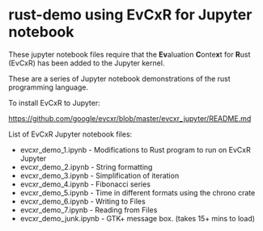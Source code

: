 # rust-demo using EvCxR for Jupyter notebook

These jupyter notebook files require that the **Ev**aluation **C**onte**x**t for **R**ust (EvCxR) has been added to the Jupyter kernel.

These are a series of Jupyter notebook demonstrations of the rust programming language.

To install EvCxR to Jupyter:

https://github.com/google/evcxr/blob/master/evcxr_jupyter/README.md

List of EvCxR Jupyter notebook files:

* evcxr_demo_1.ipynb - Modifications to Rust program to run on EvCxR Jupyter
* evcxr_demo_2.ipynb - String formatting
* evcxr_demo_3.ipynb - Simplification of iteration
* evcxr_demo_4.ipynb - Fibonacci series
* evcxr_demo_5.ipynb - Time in different formats using the chrono crate
* evcxr_demo_6.ipynb - Writing to Files
* evcxr_demo_7.ipynb - Reading from Files
* evcxr_demo_junk.ipynb - GTK+ message box. (takes 15+ mins to load)
